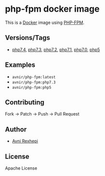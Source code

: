 # php-fpm docker image

This is a [Docker](http://www.docker.com) image using [PHP-FPM](http://php-fpm.org/).

## Versions/Tags

- [php7.4](https://github.com/avnir/php-fpm/tree/php7.4), [php7.3](https://github.com/avnir/php-fpm/tree/php7.3), [php7.2](https://github.com/avnir/php-fpm/tree/php7.2), [php7.1](https://github.com/avnir/php-fpm/tree/php7.1), [php7.0](https://github.com/avnir/php-fpm/tree/php7.0), [php5](https://github.com/avnir/php-fpm/tree/php5)

## Examples

- `avnir/php-fpm:latest`
- `avnir/php-fpm:php7.3`
- `avnir/php-fpm:php5`

## Contributing

Fork -> Patch -> Push -> Pull Request

## Author

- [Avni Rexhepi](https://github.com/avnir)

## License

Apache License
